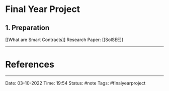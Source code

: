 # Final Year Project

## 1. Preparation
[[What are Smart Contracts]]
Research Paper: [[SolSEE]]


---
# References


---
Date: 03-10-2022
Time: 19:54
Status: #note
Tags: #finalyearproject